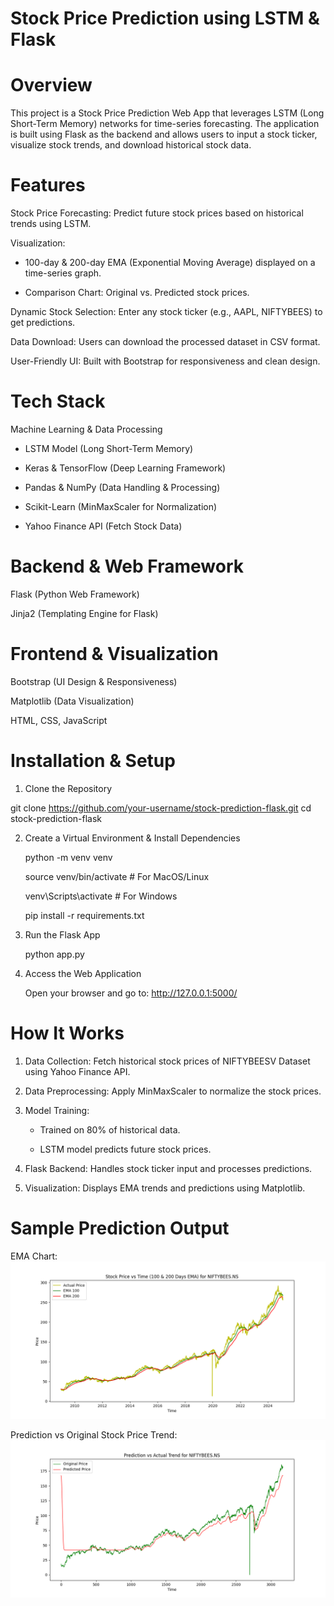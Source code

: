 # Stock Price Prediction using LSTM & Flask
 

# Overview

This project is a Stock Price Prediction Web App that leverages LSTM (Long Short-Term Memory) networks for time-series forecasting. The application is built using Flask as the backend and allows users to input a stock ticker, visualize stock trends, and download historical stock data.

# Features

Stock Price Forecasting: Predict future stock prices based on historical trends using LSTM.

Visualization:

  * 100-day & 200-day EMA (Exponential Moving Average) displayed on a time-series graph.

  * Comparison Chart: Original vs. Predicted stock prices.

Dynamic Stock Selection: Enter any stock ticker (e.g., AAPL, NIFTYBEES) to get predictions.

Data Download: Users can download the processed dataset in CSV format.

User-Friendly UI: Built with Bootstrap for responsiveness and clean design.

# Tech Stack

Machine Learning & Data Processing

* LSTM Model (Long Short-Term Memory)

* Keras & TensorFlow (Deep Learning Framework)

* Pandas & NumPy (Data Handling & Processing)

* Scikit-Learn (MinMaxScaler for Normalization)

* Yahoo Finance API (Fetch Stock Data)

# Backend & Web Framework

Flask (Python Web Framework)

Jinja2 (Templating Engine for Flask)

# Frontend & Visualization

Bootstrap (UI Design & Responsiveness)

Matplotlib (Data Visualization)

HTML, CSS, JavaScript

# Installation & Setup

1. Clone the Repository

 git clone https://github.com/your-username/stock-prediction-flask.git
 cd stock-prediction-flask

2. Create a Virtual Environment & Install Dependencies

    python -m venv venv

    source venv/bin/activate  # For MacOS/Linux

    venv\Scripts\activate  # For Windows

    pip install -r requirements.txt

3. Run the Flask App

   python app.py

4. Access the Web Application

   Open your browser and go to: http://127.0.0.1:5000/


# How It Works

1. Data Collection: Fetch historical stock prices of NIFTYBEESV Dataset using Yahoo Finance API.

2. Data Preprocessing: Apply MinMaxScaler to normalize the stock prices.

3. Model Training:

   * Trained on 80% of historical data.

   * LSTM model predicts future stock prices.

4. Flask Backend: Handles stock ticker input and processes predictions.

5. Visualization: Displays EMA trends and predictions using Matplotlib.

# Sample Prediction Output

EMA Chart:
 ![100 & 200-Day EMA Chart](static/ema200.png)




Prediction vs Original Stock Price Trend:
  ![Niftybees](static/stock_pred.png)
